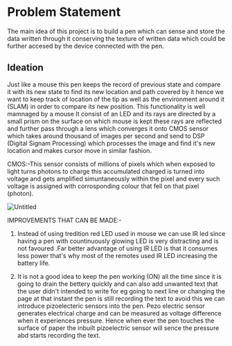 # Problem Statement
The main idea of this project is to build a pen which can sense and store the data written through it conserving the texture of written data which could be further accesed by the device connected with the pen.

## Ideation
Just like a mouse this pen keeps the record of previous state and compare it with its new state to find its new location and path covered by it hence we want to keep track of location of the tip as well as the environment around it (SLAM) in order to compare its new position.
This functionality is well mamnaged by a mouse It consist of an LED and its rays are directed by a small prism on the surface on which mouse is kept these rays are reflected and further pass through a lens which converges it onto CMOS sensor which takes around thousand of images per second and send to DSP (Digital Signam Processing) which processes the image and find it's new location and makes cursor move in similar fashion.

CMOS:-This sensor consists of millions of pixels which when exposed to light turns photons to charge this accumulated charged is turned into voltage and gets amplified simuntaneously within the pixel and every such voltage is assigned with corrosponding colour that fell on that pixel (photon).

![Untitled](https://user-images.githubusercontent.com/82231782/121818501-3cffcf80-cca5-11eb-80a8-be2af08ca8fa.png)

IMPROVEMENTS THAT CAN BE MADE:-

1. Instead of using tredition red LED used in mouse we can use IR led since having a pen with countinuously glowing LED is very distracting and is not favoured .Far better advantage of using IR LED is that it consumes less power that's why most of the remotes used IR LED increasing the battery life.

2. It is not a good idea to keep the pen working (ON) all the time since it is going to drain the bettery quickly and can also add unwanted text that the user didn't intended to write for eg going to next line or changing the page at that instant the pen is still recording the text to avoid this we can introduce pizoelecteric sensors into the pen. Pezo electric sensor generates electrical charge and can be measured as voltage difference when it experiences pressure. Hence when ever the pen touches the surface of paper the inbuilt pizoelectric sensor will sence the pressure abd starts recording the text.
